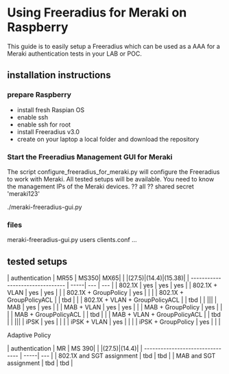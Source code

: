 # Using Freeradius for Meraki on Raspberry

This guide is to easily setup a Freeradius which can be used as a AAA for a Meraki authentication tests in your LAB or POC.

## installation instructions

### prepare Raspberry
- install fresh Raspian OS
- enable ssh
- enable ssh for root
- install Freeradius v3.0
- create on your laptop a local folder and download the repository 


### Start the Freeradius Management GUI for Meraki
The script configure_freeradius_for_meraki.py will configure the Freeradius to work with Meraki.
All tested setups will be available.
You need to know the management IPs of the Meraki devices. ??   all
?? shared secret 'meraki123'

./meraki-freeradius-gui.py

### files 
meraki-freeradius-gui.py
users
clients.conf
...


## tested setups


| authentication                    | MR55 | MS350| MX65|
|                                   |(27.5)|(14.4)|(15.38)|
| --------------------------------  | -----| --- | --- |
| 802.1X                            | yes  | yes | yes |
| 802.1X + VLAN                     | yes  | yes | |
| 802.1X + GroupPolicy              | yes  | | |
| 802.1X + GroupPolicyACL           | | tbd | |
| 802.1X + VLAN + GroupPolicyACL    | | tbd | |
||| 
| MAB                               | yes | yes  | |
| MAB + VLAN                        | yes | yes  | |
| MAB + GroupPolicy                 | yes | | |
| MAB + GroupPolicyACL              | | tbd | |
| MAB + VLAN + GroupPolicyACL       | | tbd | |
|||
| iPSK                              | yes | | |
| iPSK + VLAN                       | yes | | |
| iPSK + GroupPolicy                | yes | | |


Adaptive Policy

| authentication                    | MR   | MS 390|
|                                   |(27.5)|(14.4)|
| --------------------------------  | -----| --- |
| 802.1X and SGT assignment         | tbd | tbd |
| MAB  and SGT assignment           | tbd | tbd |








